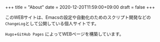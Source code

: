 +++
title = "About"
date = 2020-12-20T11:59:00+09:00
draft = false
+++

このWEBサイトは、Emacsの設定や自動化のためのスクリプト開発などの`ChangeLog`として公開している個人サイトです。

`Hugo`+`GitHub Pages` によってWEBページを構築しています。

